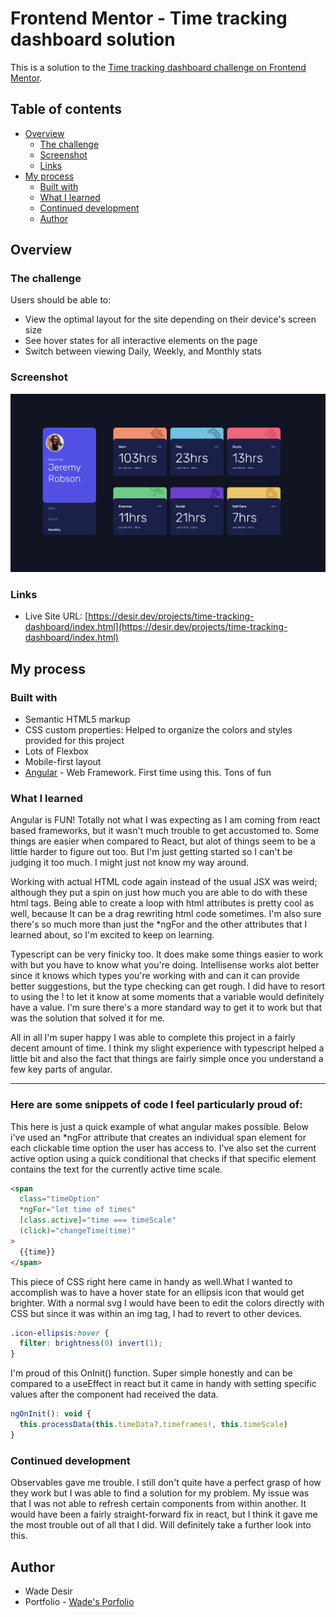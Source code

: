 # Frontend Mentor - Time tracking dashboard solution

This is a solution to the [Time tracking dashboard challenge on Frontend Mentor](https://www.frontendmentor.io/challenges/time-tracking-dashboard-UIQ7167Jw).

## Table of contents

- [Overview](#overview)
  - [The challenge](#the-challenge)
  - [Screenshot](#screenshot)
  - [Links](#links)
- [My process](#my-process)
  - [Built with](#built-with)
  - [What I learned](#what-i-learned)
  - [Continued development](#continued-development)
  - [Author](#author)

## Overview

### The challenge

Users should be able to:

- View the optimal layout for the site depending on their device's screen size
- See hover states for all interactive elements on the page
- Switch between viewing Daily, Weekly, and Monthly stats

### Screenshot

![Website Thumbnail](https://raw.githubusercontent.com/wadedesir/time-tracking-dashboard/main/screenshot.png)

### Links

- Live Site URL: [https://desir.dev/projects/time-tracking-dashboard/index.html](https://desir.dev/projects/time-tracking-dashboard/index.html)

## My process

### Built with

- Semantic HTML5 markup
- CSS custom properties: Helped to organize the colors and styles provided for this project
- Lots of Flexbox
- Mobile-first layout
- [Angular](https://angular.io/) - Web Framework. First time using this. Tons of fun

### What I learned

Angular is FUN! Totally not what I was expecting as I am coming from react based frameworks, but it wasn't much trouble to get accustomed to. Some things are easier when compared to React, but alot of things seem to be a little harder to figure out too. But I'm just getting started so I can't be judging it too much. I might just not know my way around.

Working with actual HTML code again instead of the usual JSX was weird; although they put a spin on just how much you are able to do with these html tags. Being able to create a loop with html attributes is pretty cool as well, because It can be a drag rewriting html code sometimes. I'm also sure there's so much more than just the \*ngFor and the other attributes that I learned about, so I'm excited to keep on learning.

Typescript can be very finicky too. It does make some things easier to work with but you have to know what you're doing. Intellisense works alot better since it knows which types you're working with and can it can provide better suggestions, but the type checking can get rough. I did have to resort to using the ! to let it know at some moments that a variable would definitely have a value. I'm sure there's a more standard way to get it to work but that was the solution that solved it for me.

All in all I'm super happy I was able to complete this project in a fairly decent amount of time. I think my slight experience with typescript helped a little bit and also the fact that things are fairly simple once you understand a few key parts of angular.

---

### Here are some snippets of code I feel particularly proud of:

This here is just a quick example of what angular makes possible. Below i've used an \*ngFor attribute that creates an individual span element for each clickable time option the user has access to. I've also set the current active option using a quick conditional that checks if that specific element contains the text for the currently active time scale.

```html
<span
  class="timeOption"
  *ngFor="let time of times"
  [class.active]="time === timeScale"
  (click)="changeTime(time)"
>
  {{time}}
</span>
```

This piece of CSS right here came in handy as well.What I wanted to accomplish was to have a hover state for an ellipsis icon that would get brighter. With a normal svg I would have been to edit the colors directly with CSS but since it was within an img tag, I had to revert to other devices.

```css
.icon-ellipsis:hover {
  filter: brightness(0) invert(1);
}
```

I'm proud of this OnInit() function. Super simple honestly and can be compared to a useEffect in react but it came in handy with setting specific values after the component had received the data.

```js
ngOnInit(): void {
  this.processData(this.timeData?.timeframes!, this.timeScale)
}
```

### Continued development

Observables gave me trouble. I still don't quite have a perfect grasp of how they work but I was able to find a solution for my problem. My issue was that I was not able to refresh certain components from within another. It would have been a fairly straight-forward fix in react, but I think it gave me the most trouble out of all that I did. Will definitely take a further look into this.

## Author

- Wade Desir
- Portfolio - [Wade's Porfolio](https://www.desir.dev)
